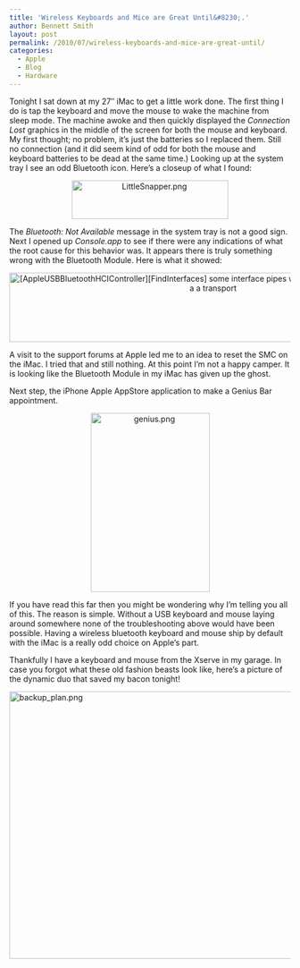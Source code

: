```yaml
---
title: 'Wireless Keyboards and Mice are Great Until&#8230;.'
author: Bennett Smith
layout: post
permalink: /2010/07/wireless-keyboards-and-mice-are-great-until/
categories:
  - Apple
  - Blog
  - Hardware
---
```

Tonight I sat down at my 27″ iMac to get a little work done. The first thing I do is tap the keyboard and move the mouse to wake the machine from sleep mode. The machine awoke and then quickly displayed the *Connection Lost* graphics in the middle of the screen for both the mouse and keyboard. My first thought; no problem, it’s just the batteries so I replaced them. Still no connection (and it did seem kind of odd for both the mouse and keyboard batteries to be dead at the same time.) Looking up at the system tray I see an odd Bluetooth icon. Here’s a closeup of what I found: 

<div style="text-align:center;">
  <img src="http://www.idevelopsoftware.com/wp-content/uploads/2010/07/LittleSnapper.png" alt="LittleSnapper.png" border="0" width="280" height="69" align="center" />
</div>

The *Bluetooth: Not Available* message in the system tray is not a good sign. Next I opened up *Console.app* to see if there were any indications of what the root cause for this behavior was. It appears there is truly something wrong with the Bluetooth Module. Here is what it showed: 

<div style="text-align:center;">
  <img src="http://www.idevelopsoftware.com/wp-content/uploads/2010/07/Console2.png" alt="[AppleUSBBluetoothHCIController][FindInterfaces] some interface pipes were not found. Device is no good a a transport" border="0" width="730" height="124" align="center" />
</div>

A visit to the support forums at Apple led me to an idea to reset the SMC on the iMac. I tried that and still nothing. At this point I’m not a happy camper. It is looking like the Bluetooth Module in my iMac has given up the ghost. 

Next step, the iPhone Apple AppStore application to make a Genius Bar appointment. 

<div style="text-align:center;">
  <img src="http://www.idevelopsoftware.com/wp-content/uploads/2010/07/genius.png" alt="genius.png" border="0" width="213" height="320" align="center" />
</div>

If you have read this far then you might be wondering why I’m telling you all of this. The reason is simple. Without a USB keyboard and mouse laying around somewhere none of the troubleshooting above would have been possible. Having a wireless bluetooth keyboard and mouse ship by default with the iMac is a really odd choice on Apple’s part. 

Thankfully I have a keyboard and mouse from the Xserve in my garage. In case you forgot what these old fashion beasts look like, here’s a picture of the dynamic duo that saved my bacon tonight! 

<div style="txt-align:center;">
  <img src="http://www.idevelopsoftware.com/wp-content/uploads/2010/07/backup_plan.png" alt="backup_plan.png" border="0" width="640" height="478" align="center" />
</div>

